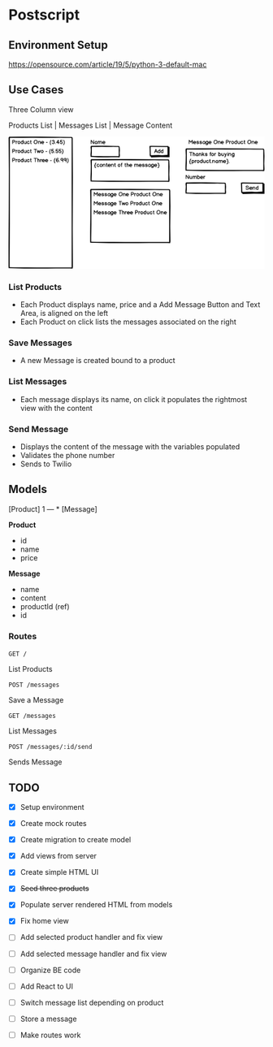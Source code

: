 # Postscript

## Environment Setup

https://opensource.com/article/19/5/python-3-default-mac

## Use Cases

Three Column view

Products List | Messages List | Message Content

![design](mockup.png)

### List Products

- Each Product displays name, price and a Add Message Button and Text Area, is aligned on the left
- Each Product on click lists the messages associated on the right 
  
### Save Messages
- A new Message is created bound to a product

### List Messages
- Each message displays its name, on click it populates the rightmost view with the content

### Send Message
- Displays the content of the message with the variables populated
- Validates the phone number
- Sends to Twilio


## Models

[Product] 1 — * [Message]

**Product**
- id
- name
- price 

**Message**
- name
- content 
- productId (ref)
- id


### Routes

```
GET /
```
List Products
```
POST /messages
```
Save a Message

```
GET /messages
```
List Messages

```http
POST /messages/:id/send
```
Sends Message

## TODO

- [x] Setup environment
- [x] Create mock routes
- [x] Create migration to create model
- [X] Add views from server
- [X] Create simple HTML UI
- [X] ~~Seed three products~~
- [x] Populate server rendered HTML from models
- [x] Fix home view
- [ ] Add selected product handler and fix view
- [ ] Add selected message handler and fix view
- [ ] Organize BE code
- [ ] Add React to UI 
- [ ] Switch message list depending on product
- [ ] Store a message
- [ ] Make routes work 

